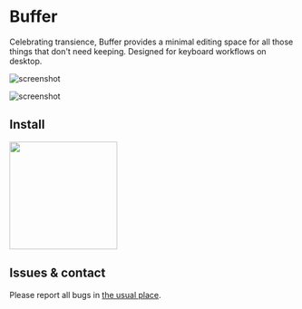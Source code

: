 # Buffer

Celebrating transience, Buffer provides a minimal editing space for all those things that don't need keeping. Designed for keyboard workflows on desktop.

![screenshot](https://gitlab.gnome.org/cheywood/buffer/raw/main/data/screenshots/main.png)

![screenshot](https://gitlab.gnome.org/cheywood/buffer/raw/main/data/screenshots/preferences.png)

## Install

<a href="https://flathub.org/apps/details/org.gnome.gitlab.cheywood.Buffer"><img src="https://flathub.org/assets/badges/flathub-badge-i-en.png" width="190px" /></a>

## Issues & contact

Please report all bugs in [the usual place](https://gitlab.gnome.org/cheywood/buffer/-/issues).
